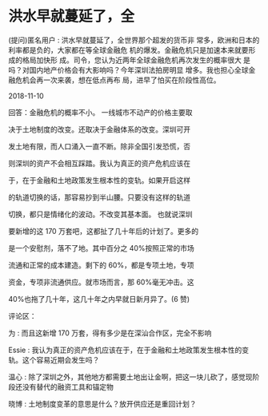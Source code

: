 # 洪水早就蔓延了，全

(提问)匿名用户 : 洪水早就蔓延了，全世界那个超发的货币非 常多，欧洲和日本的利率都是负的，大家都在等全球金融危 机的爆发。金融危机只是加速本来就要形成的格局加快形 成。司令，您认为近两年全球金融危机再次发生的概率很大 是吗？对国内地产价格会有大影响吗？今年深圳法拍房明显 增多。我也担心全球金融危机会再一次来袭，想在低点再布 局，进早了怕买在阶段性高位。

2018-11-10

回答：金融危机的概率不小。 一线城市不动产的价格主要取

决于土地制度的改变。还取决于金融体系的改变。深圳可开

发土地有限，而人口涌入一直不断。除非全国引发恐慌，否

则深圳的资产不会相互踩踏。我认为真正的资产危机应该在

于，在于金融和土地政策发生根本性的变轨。如果开启这样

的轨道切换的话，那容易抄到半山腰。只要没有这样的轨道

切换，都只是情绪化的波动。不改变其基本面。 也就说深圳

要新增的这 170 万套吧，这都扯了几十年后的计划了。更多的

是一个安慰剂，落不了地。其中百分之 40%按照正常的市场

流通和正常的成本建造。剩下的 60%，都是专项土地，专项

资金，专项非流通供应。就市场而言，那 60%毫无冲击。这

40%也拖了几十年，这几十年之内早就日新月异了。(6 赞)

评论区：

为 : 而且这新增 170 万套，得有多少是在深汕合作区，完全不影响

Essie : 我认为真正的资产危机应该在于，在于金融和土地政策发生根本性的变轨。这个容易近期会发生吗？

温心 : 除了深圳之外，其他地方都需要土地出让金啊，把这一块儿砍了，感觉现阶段还没有替代的融资工具和锚定物

晓博 : 土地制度变革的意思是什么？放开供应还是重回计划？
